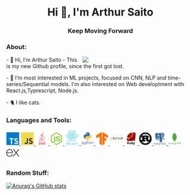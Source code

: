 <h1 align="center">Hi 👋, I'm Arthur Saito</h1>

<h3 align="center">Keep Moving Forward</h3>

 <h3 align="left">About:</h3>
<img src="https://media.giphy.com/media/Gf5QiP1TWCO8qYKmt7/giphy.gif" width="300px" align="right"/>
<p>- 👋 Hi, I’m Arthur Saito - This is my new Github profile, since the first got lost.</p>
<p>- 👀 I’m most interested in ML projects, focused on CNN, NLP and time-series/Sequential models. I'm also interested on Web developtment with React.js,Typrescript, Node.js.</p>
<p>- 🐈 I like cats.</p>



<h3 align="left">Languages and Tools:</h3>
<p align="left">
  <a href="https://www.typescriptlang.org/" target="_blank">
    <img src="https://github.com/devicons/devicon/blob/master/icons/typescript/typescript-original.svg" alt="typescript" width="35" height="35" />
  </a>
   <a href="[https://reactnative.dev](https://developer.mozilla.org/en-US/docs/Web/JavaScript)" target="_blank">
    <img src="https://raw.githubusercontent.com/devicons/devicon/master/icons/javascript/javascript-original.svg" alt="javascript" width="35" height="35" />
  </a>
  <a href="https://www.oracle.com/br/java/" target="_blank">
    <img src="https://github.com/devicons/devicon/blob/master/icons/java/java-plain-wordmark.svg" alt="java" width="35" height="35" />
  </a>
  <a href="https://nodejs.org/en/" target="_blank">
    <img src="https://raw.githubusercontent.com/devicons/devicon/master/icons/nodejs/nodejs-original.svg" alt="node" width="35" height="35" />
  </a>
  <a href="https://reactjs.org" target="_blank">
    <img src="https://raw.githubusercontent.com/devicons/devicon/master/icons/react/react-original-wordmark.svg" alt="react" width="40" height="40" />
  </a>
  <a href="https://www.python.org/" target="_blank">
    <img src="https://github.com/devicons/devicon/blob/master/icons/python/python-original-wordmark.svg" alt="python" width="35" height="35" />
  </a>
  <a href="https://www.tensorflow.org/?gclid=CjwKCAjwh4ObBhAzEiwAHzZYU7PCrasUMHS6246gEHu8i96BGAFtwCDzXJTPs96PkdAiEwvo4-etDRoCApIQAvD_BwE" target="_blank">
    <img src="https://github.com/devicons/devicon/blob/master/icons/tensorflow/tensorflow-original.svg" alt="tensorflow" width="35" height="35" />
  </a>
  <a href="https://pytorch.org/" target="_blank">
    <img src="https://github.com/devicons/devicon/blob/master/icons/pytorch/pytorch-original-wordmark.svg" alt="pytorch" width="35" height="35" />
  </a>
  <a href="https://www.ruby-lang.org/en/" target="_blank">
    <img src="https://github.com/devicons/devicon/blob/master/icons/ruby/ruby-original-wordmark.svg" alt="ruby" width="35" height="35" />
  </a>
  <a href="https://www.rust-lang.org/" target="_blank">
    <img src="https://github.com/devicons/devicon/blob/master/icons/rust/rust-plain.svg" alt="rust" width="35" height="35" />
  </a>
  <a href="https://www.postgresql.org/" target="_blank">
    <img src="https://github.com/devicons/devicon/blob/master/icons/postgresql/postgresql-plain-wordmark.svg" alt="postgrees" width="35" height="35" />
  </a>
   <a href="https://www.mongodb.com/" target="_blank">
    <img src="https://github.com/devicons/devicon/blob/master/icons/mongodb/mongodb-plain-wordmark.svg" alt="mongodb" width="35" height="35" />
  </a>
    <a href="https://expressjs.com/" target="_blank">
    <img src="https://github.com/devicons/devicon/blob/master/icons/express/express-original.svg" alt="express" width="35" height="35" />
  </a>
  
 </p>
 
 <h3 align="left">Random Stuff:</h3>
 <div align="left">
  
 [![Anurag's GitHub stats](https://github-readme-stats.vercel.app/api?username=ArthurDotSaito&theme=dark&show_icons=true&count_private=true)](https://github.com/anuraghazra/github-readme-stats)
  
 </div>
<!---
ArthurDotSaito/ArthurDotSaito is a ✨ special ✨ repository because its `README.md` (this file) appears on your GitHub profile.
You can click the Preview link to take a look at your changes.
--->


